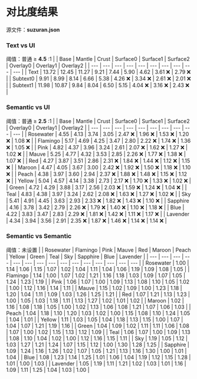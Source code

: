 # 对比度结果
源文件：**suzuran.json**

### Text vs UI
阈值：普通 ≥ **4.5** :1
|  | Base | Mantle | Crust | Surface0 | Surface1 | Surface2 | Overlay0 | Overlay1 | Overlay2 |
| --- | --- | --- | --- | --- | --- | --- | --- | --- | --- |
| Text | 13.72 | 12.45 | 11.27 | 9.21 | 7.44 | 5.90 | 4.62 | 3.61 ❌ | 2.79 ❌ |
| Subtext0 | 9.91 | 8.99 | 8.14 | 6.66 | 5.38 | 4.26 ❌ | 3.34 ❌ | 2.61 ❌ | 2.01 ❌ |
| Subtext1 | 11.98 | 10.87 | 9.84 | 8.04 | 6.50 | 5.15 | 4.04 ❌ | 3.16 ❌ | 2.43 ❌ |

### Semantic vs UI
阈值：普通 ≥ **2.5** :1
|  | Base | Mantle | Crust | Surface0 | Surface1 | Surface2 | Overlay0 | Overlay1 | Overlay2 |
| --- | --- | --- | --- | --- | --- | --- | --- | --- | --- |
| Rosewater | 4.55 | 4.13 | 3.74 | 3.05 | 2.47 ❌ | 1.96 ❌ | 1.53 ❌ | 1.20 ❌ | 1.08 ❌ |
| Flamingo | 5.17 | 4.69 | 4.25 | 3.47 | 2.80 | 2.22 ❌ | 1.74 ❌ | 1.36 ❌ | 1.05 ❌ |
| Pink | 4.82 | 4.37 | 3.96 | 3.24 | 2.61 | 2.07 ❌ | 1.62 ❌ | 1.27 ❌ | 1.02 ❌ |
| Mauve | 5.25 | 4.77 | 4.32 | 3.53 | 2.85 | 2.26 ❌ | 1.77 ❌ | 1.38 ❌ | 1.07 ❌ |
| Red | 4.27 | 3.87 | 3.51 | 2.86 | 2.31 ❌ | 1.84 ❌ | 1.44 ❌ | 1.12 ❌ | 1.15 ❌ |
| Maroon | 4.47 | 4.05 | 3.67 | 3.00 | 2.42 ❌ | 1.92 ❌ | 1.50 ❌ | 1.18 ❌ | 1.10 ❌ |
| Peach | 4.38 | 3.97 | 3.60 | 2.94 | 2.37 ❌ | 1.88 ❌ | 1.48 ❌ | 1.15 ❌ | 1.12 ❌ |
| Yellow | 5.04 | 4.57 | 4.14 | 3.38 | 2.73 | 2.17 ❌ | 1.70 ❌ | 1.33 ❌ | 1.02 ❌ |
| Green | 4.72 | 4.29 | 3.88 | 3.17 | 2.56 | 2.03 ❌ | 1.59 ❌ | 1.24 ❌ | 1.04 ❌ |
| Teal | 4.83 | 4.38 | 3.97 | 3.24 | 2.62 | 2.08 ❌ | 1.63 ❌ | 1.27 ❌ | 1.02 ❌ |
| Sky | 5.41 | 4.91 | 4.45 | 3.63 | 2.93 | 2.33 ❌ | 1.82 ❌ | 1.43 ❌ | 1.10 ❌ |
| Sapphire | 4.16 | 3.78 | 3.42 | 2.79 | 2.26 ❌ | 1.79 ❌ | 1.40 ❌ | 1.10 ❌ | 1.18 ❌ |
| Blue | 4.22 | 3.83 | 3.47 | 2.83 | 2.29 ❌ | 1.81 ❌ | 1.42 ❌ | 1.11 ❌ | 1.17 ❌ |
| Lavender | 4.34 | 3.94 | 3.56 | 2.91 | 2.35 ❌ | 1.87 ❌ | 1.46 ❌ | 1.14 ❌ | 1.14 ❌ |

### Semantic vs Semantic
阈值：未设置
|  | Rosewater | Flamingo | Pink | Mauve | Red | Maroon | Peach | Yellow | Green | Teal | Sky | Sapphire | Blue | Lavender |
| --- | --- | --- | --- | --- | --- | --- | --- | --- | --- | --- | --- | --- | --- | --- |
| Rosewater | 1.00 | 1.14 | 1.06 | 1.15 | 1.07 | 1.02 | 1.04 | 1.11 | 1.04 | 1.06 | 1.19 | 1.09 | 1.08 | 1.05 |
| Flamingo | 1.14 | 1.00 | 1.07 | 1.02 | 1.21 | 1.16 | 1.18 | 1.03 | 1.09 | 1.07 | 1.05 | 1.24 | 1.23 | 1.19 |
| Pink | 1.06 | 1.07 | 1.00 | 1.09 | 1.13 | 1.08 | 1.10 | 1.05 | 1.02 | 1.00 | 1.12 | 1.16 | 1.14 | 1.11 |
| Mauve | 1.15 | 1.02 | 1.09 | 1.00 | 1.23 | 1.18 | 1.20 | 1.04 | 1.11 | 1.09 | 1.03 | 1.26 | 1.25 | 1.21 |
| Red | 1.07 | 1.21 | 1.13 | 1.23 | 1.00 | 1.05 | 1.03 | 1.18 | 1.11 | 1.13 | 1.27 | 1.02 | 1.01 | 1.02 |
| Maroon | 1.02 | 1.16 | 1.08 | 1.18 | 1.05 | 1.00 | 1.02 | 1.13 | 1.06 | 1.08 | 1.21 | 1.07 | 1.06 | 1.03 |
| Peach | 1.04 | 1.18 | 1.10 | 1.20 | 1.03 | 1.02 | 1.00 | 1.15 | 1.08 | 1.10 | 1.24 | 1.05 | 1.04 | 1.01 |
| Yellow | 1.11 | 1.03 | 1.05 | 1.04 | 1.18 | 1.13 | 1.15 | 1.00 | 1.07 | 1.04 | 1.07 | 1.21 | 1.19 | 1.16 |
| Green | 1.04 | 1.09 | 1.02 | 1.11 | 1.11 | 1.06 | 1.08 | 1.07 | 1.00 | 1.02 | 1.15 | 1.13 | 1.12 | 1.09 |
| Teal | 1.06 | 1.07 | 1.00 | 1.09 | 1.13 | 1.08 | 1.10 | 1.04 | 1.02 | 1.00 | 1.12 | 1.16 | 1.15 | 1.11 |
| Sky | 1.19 | 1.05 | 1.12 | 1.03 | 1.27 | 1.21 | 1.24 | 1.07 | 1.15 | 1.12 | 1.00 | 1.30 | 1.28 | 1.25 |
| Sapphire | 1.09 | 1.24 | 1.16 | 1.26 | 1.02 | 1.07 | 1.05 | 1.21 | 1.13 | 1.16 | 1.30 | 1.00 | 1.01 | 1.04 |
| Blue | 1.08 | 1.23 | 1.14 | 1.25 | 1.01 | 1.06 | 1.04 | 1.19 | 1.12 | 1.15 | 1.28 | 1.01 | 1.00 | 1.03 |
| Lavender | 1.05 | 1.19 | 1.11 | 1.21 | 1.02 | 1.03 | 1.01 | 1.16 | 1.09 | 1.11 | 1.25 | 1.04 | 1.03 | 1.00 |
